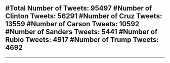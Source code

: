 #Total Number of Tweets: 95497 
#Number of Clinton Tweets: 56291
#Number of Cruz Tweets: 13559
#Number of Carson Tweets: 10592
#Number of Sanders Tweets: 5441
#Number of Rubio Tweets: 4917
#Number of Trump Tweets: 4692
---
---
